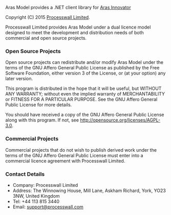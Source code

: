 Aras Model provides a .NET client library for [Aras Innovator](http://www.aras.com)

Copyright (C) 2015 [Processwall Limited](http://www.processwall.com).

Processwall Limited provides Aras Model under a dual licence model designed to meet the development 
and distribution needs of both commercial and open source projects.

### Open Source Projects

Open source projects can redistribute and/or modify Aras Model under the terms of the 
GNU Affero General Public License as published by the Free Software Foundation, either version 3 of the License, or
(at your option) any later version.

This program is distributed in the hope that it will be useful,
but WITHOUT ANY WARRANTY; without even the implied warranty of
MERCHANTABILITY or FITNESS FOR A PARTICULAR PURPOSE.  See the
GNU Affero General Public License for more details.

You should have received a copy of the GNU Affero General Public License
along with this program.  If not, see http://opensource.org/licenses/AGPL-3.0.

### Commercial Projects

Commercial projects that do not wish to publish derived work under the terms of the GNU Affero General Public License 
must enter into a commercial licence agreement with Processwall Limited.

### Contact Details

 * Company: Processwall Limited
 * Address: The Winnowing House, Mill Lane, Askham Richard, York, YO23 3NW, United Kingdom
 * Tel:     +44 113 815 3440
 * Email:   support@processwall.com
